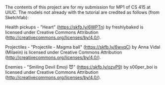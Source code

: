 The contents of this project are for my submission for MP1 of CS 415 at UIUC. The models not already with the tutorial are credited as follows (from Sketchfab):

Health pickups - "Heart" (https://skfb.ly/6WPTn) by freshlybaked is licensed under Creative Commons Attribution (http://creativecommons.org/licenses/by/4.0/).

Projectiles - "Projectile - Magma ball" (https://skfb.ly/6wvqC) by Anna Vidal (Milaein) is licensed under Creative Commons Attribution (http://creativecommons.org/licenses/by/4.0/).

Enemies - "Smiling Devil Emoji 😈" (https://skfb.ly/ozvP9) by s00per_boi is licensed under Creative Commons Attribution (http://creativecommons.org/licenses/by/4.0/).
